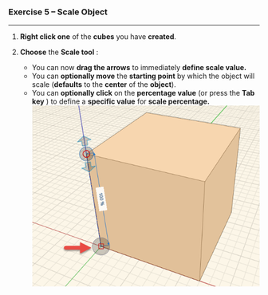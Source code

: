 ### Exercise 5 – Scale Object
---

1. **Right click one** of the **cubes** you have **created**.

2. **Choose** the **Scale tool** :
	- You can now **drag the arrows** to immediately **define scale value.**
	- You can **optionally move** the **starting point** by which the object will scale (**defaults** to the **center** of the **object**).
	- You can **optionally click** on the **percentage value** (or press the **Tab key** ) to define a **specific value** for **scale percentage.**
![](./images/66a6e415-9a8f-4422-894d-ba8d4959f9bf.png)


